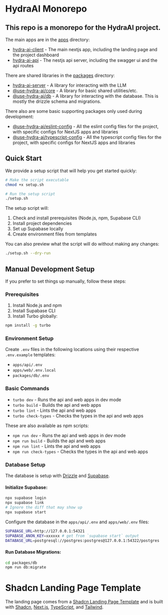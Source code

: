 # HydraAI Monorepo

## This repo is a monorepo for the HydraAI project.

The main apps are in the [apps](./apps) directory:

- [hydra-ai-client](./apps/web) - The main nextjs app, including the landing page and the project dashboard
- [hydra-ai-api](./apps/api) - The nestjs api server, including the swagger ui and the api routes

There are shared libraries in the [packages](./packages) directory:

- [hydra-ai-server](./packages/hydra-ai-server) - A library for interacting with the LLM
- [@use-hydra-ai/core](./packages/core) - A library for basic shared utilities/etc.
- [@use-hydra-ai/db](./packages/db) - A library for interacting with the database. This is mostly the drizzle schema and migrations.

There also are some basic supporting packages only used during development:

- [@use-hydra-ai/eslint-config](./packages/eslint-config) - All the eslint config files for the project, with specific configs for NextJS apps and libraries
- [@use-hydra-ai/typescript-config](./packages/typescript-config) - All the typescript config files for the project, with specific configs for NextJS apps and libraries

## Quick Start

We provide a setup script that will help you get started quickly:

```bash
# Make the script executable
chmod +x setup.sh

# Run the setup script
./setup.sh
```

The setup script will:

1. Check and install prerequisites (Node.js, npm, Supabase CLI)
2. Install project dependencies
3. Set up Supabase locally
4. Create environment files from templates

You can also preview what the script will do without making any changes:

```bash
./setup.sh --dry-run
```

## Manual Development Setup

If you prefer to set things up manually, follow these steps:

### Prerequisites

1. Install Node.js and npm
2. Install Supabase CLI
3. Install Turbo globally:

```bash
npm install -g turbo
```

### Environment Setup

Create `.env` files in the following locations using their respective `.env.example` templates:

- `apps/api/.env`
- `apps/web/.env.local`
- `packages/db/.env`

### Basic Commands

- `turbo dev` - Runs the api and web apps in dev mode
- `turbo build` - Builds the api and web apps
- `turbo lint` - Lints the api and web apps
- `turbo check-types` - Checks the types in the api and web apps

These are also available as npm scripts:

- `npm run dev` - Runs the api and web apps in dev mode
- `npm run build` - Builds the api and web apps
- `npm run lint` - Lints the api and web apps
- `npm run check-types` - Checks the types in the api and web apps

### Database Setup

The database is setup with [Drizzle](https://orm.drizzle.team/docs/introduction/getting-started) and [Supabase](https://supabase.com/).

#### Initialize Supabase:

```bash
npx supabase login
npx supabase link
# Ignore the diff that may show up
npx supabase start
```

Configure the database in the `apps/api/.env` and `apps/web/.env` files:

```bash
SUPABASE_URL=http://127.0.0.1:54321
SUPABASE_ANON_KEY=xxxxxx # get from `supabase start` output
DATABASE_URL=postgresql://postgres:postgres@127.0.0.1:54322/postgres
```

#### Run Database Migrations:

```bash
cd packages/db
npm run db:migrate
```

# Shadcn Landing Page Template

The landing page comes from a [Shadcn Landing Page Template](https://github.com/nobruf/shadcn-landing-page) and is built with [Shadcn](https://ui.shadcn.com/), [Next.js](https://nextjs.org/), [TypeScript](https://www.typescriptlang.org/), and [Tailwind](https://tailwindcss.com/).
